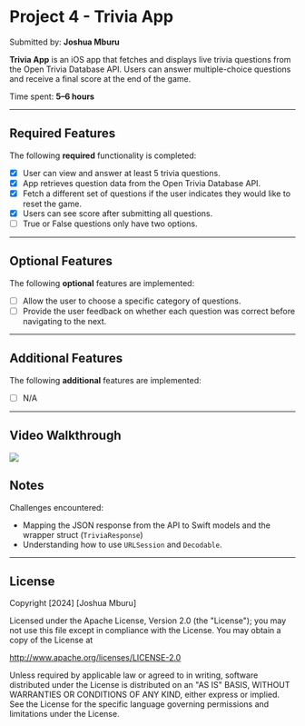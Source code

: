 # Project 4 - Trivia App

Submitted by: **Joshua Mburu**

**Trivia App** is an iOS app that fetches and displays live trivia questions from the Open Trivia Database API. Users can answer multiple-choice questions and receive a final score at the end of the game.

Time spent: **5–6 hours** 

---

## Required Features

The following **required** functionality is completed:

- [x] User can view and answer at least 5 trivia questions.
- [x] App retrieves question data from the Open Trivia Database API.
- [x] Fetch a different set of questions if the user indicates they would like to reset the game.
- [x] Users can see score after submitting all questions.
- [ ] True or False questions only have two options.

---

## Optional Features

The following **optional** features are implemented:

- [ ] Allow the user to choose a specific category of questions.
- [ ] Provide the user feedback on whether each question was correct before navigating to the next.

---

## Additional Features

The following **additional** features are implemented:

- [ ] N/A

---

## Video Walkthrough

<div>
    <a href="https://www.loom.com/share/85f54a2da4f347c48f052eb2a6b4adea">
    </a>
    <a href="https://www.loom.com/share/85f54a2da4f347c48f052eb2a6b4adea">
      <img style="max-width:300px;" src="https://cdn.loom.com/sessions/thumbnails/85f54a2da4f347c48f052eb2a6b4adea-c060e1cd78e6f9d4-full-play.gif">
    </a>
  </div>

## Notes

Challenges encountered:
- Mapping the JSON response from the API to Swift models and the wrapper struct (`TriviaResponse`)
- Understanding how to use `URLSession` and `Decodable`.

---

## License

  Copyright [2024] [Joshua Mburu]
 
  Licensed under the Apache License, Version 2.0 (the "License");
    you may not use this file except in compliance with the License.
    You may obtain a copy of the License at

  http://www.apache.org/licenses/LICENSE-2.0

  Unless required by applicable law or agreed to in writing, software
    distributed under the License is distributed on an "AS IS" BASIS,
    WITHOUT WARRANTIES OR CONDITIONS OF ANY KIND, either express or implied.
    See the License for the specific language governing permissions and
    limitations under the License.
